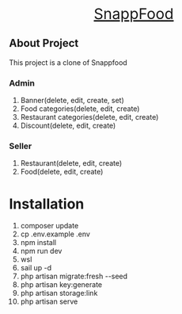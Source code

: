 <p align="center">
<a href="https://snappfood.ir/" target="_blank" style="font-size: 30px">
SnappFood
</a></p>


## About Project

This project is a clone of Snappfood



### Admin

<ol>
<li>Banner(delete, edit, create, set)</li>
<li>Food categories(delete, edit, create)</li>
<li>Restaurant categories(delete, edit, create)</li>
<li>Discount(delete, edit, create)</li>
</ol>

### Seller

<ol>
<li>Restaurant(delete, edit, create)</li>
<li>Food(delete, edit, create)</li>
</ol>

# Installation
<ol>
<li>composer update</li>
<li>cp .env.example .env</li>
<li>npm install</li>
<li>npm run dev</li>
<li>wsl</li>
<li>sail up -d</li>
<li>php artisan migrate:fresh --seed</li>
<li>php artisan key:generate</li>
<li>php artisan storage:link</li>
<li>php artisan serve</li>
</ol>
